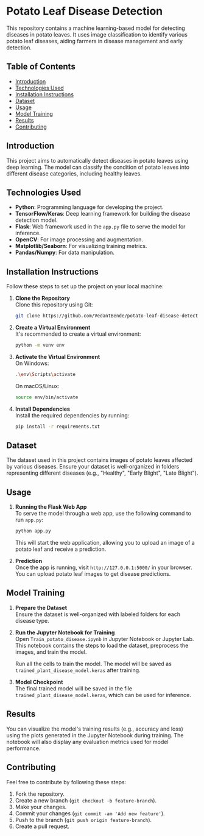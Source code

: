# **Potato Leaf Disease Detection**

This repository contains a machine learning-based model for detecting diseases in potato leaves. It uses image classification to identify various potato leaf diseases, aiding farmers in disease management and early detection.

## **Table of Contents**
- [Introduction](#introduction)
- [Technologies Used](#technologies-used)
- [Installation Instructions](#installation-instructions)
- [Dataset](#dataset)
- [Usage](#usage)
- [Model Training](#model-training)
- [Results](#results)
- [Contributing](#contributing)

## **Introduction**

This project aims to automatically detect diseases in potato leaves using deep learning. The model can classify the condition of potato leaves into different disease categories, including healthy leaves.

## **Technologies Used**

- **Python**: Programming language for developing the project.
- **TensorFlow/Keras**: Deep learning framework for building the disease detection model.
- **Flask**: Web framework used in the `app.py` file to serve the model for inference.
- **OpenCV**: For image processing and augmentation.
- **Matplotlib/Seaborn**: For visualizing training metrics.
- **Pandas/Numpy**: For data manipulation.

## **Installation Instructions**

Follow these steps to set up the project on your local machine:

1. **Clone the Repository**  
   Clone this repository using Git:
   ```bash
   git clone https://github.com/VedantBende/potato-leaf-disease-detection.git
   ```

2. **Create a Virtual Environment**  
   It's recommended to create a virtual environment:
   ```bash
   python -m venv env
   ```

3. **Activate the Virtual Environment**  
   On Windows:
   ```bash
   .\env\Scripts\activate
   ```
   On macOS/Linux:
   ```bash
   source env/bin/activate
   ```

4. **Install Dependencies**  
   Install the required dependencies by running:
   ```bash
   pip install -r requirements.txt
   ```

## **Dataset**

The dataset used in this project contains images of potato leaves affected by various diseases. Ensure your dataset is well-organized in folders representing different diseases (e.g., "Healthy", "Early Blight", "Late Blight").

## **Usage**

1. **Running the Flask Web App**  
   To serve the model through a web app, use the following command to run `app.py`:
   ```bash
   python app.py
   ```

   This will start the web application, allowing you to upload an image of a potato leaf and receive a prediction.

2. **Prediction**  
   Once the app is running, visit `http://127.0.0.1:5000/` in your browser. You can upload potato leaf images to get disease predictions.

## **Model Training**

1. **Prepare the Dataset**  
   Ensure the dataset is well-organized with labeled folders for each disease type.

2. **Run the Jupyter Notebook for Training**  
   Open `Train_potato_disease.ipynb` in Jupyter Notebook or Jupyter Lab. This notebook contains the steps to load the dataset, preprocess the images, and train the model.

   Run all the cells to train the model. The model will be saved as `trained_plant_disease_model.keras` after training.

3. **Model Checkpoint**  
   The final trained model will be saved in the file `trained_plant_disease_model.keras`, which can be used for inference.

## **Results**

You can visualize the model's training results (e.g., accuracy and loss) using the plots generated in the Jupyter Notebook during training. The notebook will also display any evaluation metrics used for model performance.

## **Contributing**

Feel free to contribute by following these steps:

1. Fork the repository.
2. Create a new branch (`git checkout -b feature-branch`).
3. Make your changes.
4. Commit your changes (`git commit -am 'Add new feature'`).
5. Push to the branch (`git push origin feature-branch`).
6. Create a pull request.
